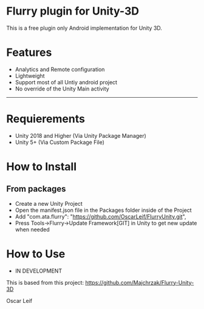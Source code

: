 # Flurry plugin for Unity-3D

This is a free plugin only Android implementation for Unity 3D.

# Features
- Analytics and Remote configuration
- Lightweight 
- Support most of all Untiy android project
- No override of the Unity Main activity
----
# Requierements
- Unity 2018 and Higher (Via Unity Package Manager)
- Unity 5+ (Via Custom Package File)

# How to Install
## From packages
- Create a new Unity Project
- Open the manifest.json file in the Packages folder inside of the Project
- Add "com.ata.flurry": "https://github.com/OscarLeif/FlurryUnity.git",
- Press Tools->Flurry->Update Framework[GIT] in Unity to get new update when needed

# How to Use 

- IN DEVELOPMENT

This is based from this project:
https://github.com/Majchrzak/Flurry-Unity-3D

Oscar Leif
